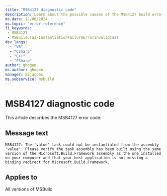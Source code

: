 ```yaml
---
title: "MSB4127 diagnostic code"
description: Learn about the possible causes of the MSB4127 build error, and get troubleshooting tips.
ms.date: 12/06/2024
ms.topic: "error-reference"
f1_keywords:
 - MSB4127
 - MSBuild.TaskInstantiationFailureErrorInvalidCast
dev_langs:
  - "VB"
  - "CSharp"
  - "C++"
  - "FSharp"
author: ghogen
ms.author: ghogen
manager: mijacobs
ms.subservice: msbuild
---
```


# MSB4127 diagnostic code

<!-- :::ErrorDefinitionDescription::: -->
<!-- :::editable-content name="introDescription"::: -->
This article describes the MSB4127 error code.
<!-- :::editable-content-end::: -->

## Message text

`MSB4127: The 'value' task could not be instantiated from the assembly 'value'. Please verify the task assembly has been built using the same version of the Microsoft.Build.Framework assembly as the one installed on your computer and that your host application is not missing a binding redirect for Microsoft.Build.Framework.`

<!-- :::editable-content name="postOutputDescription"::: -->
<!--
{StrBegin="MSB4127: "}UE: This message is a specialized version of the TaskInstantiationFailureError message and can probably reuse some of its docs.
      LOCALIZATION: "{2}" is a localized message from a CLR/FX exception. Also, Microsoft.Build.Framework should not be localized
-->
<!-- :::editable-content-end::: -->
<!-- :::ErrorDefinitionDescription-end::: -->

## Applies to

All versions of MSBuild
